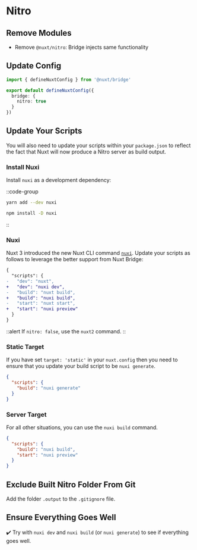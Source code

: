 # Nitro

## Remove Modules

- Remove `@nuxt/nitro`: Bridge injects same functionality

## Update Config

```ts [nuxt.config.js|ts]
import { defineNuxtConfig } from '@nuxt/bridge'

export default defineNuxtConfig({
  bridge: {
    nitro: true
  }
})
```

## Update Your Scripts

You will also need to update your scripts within your `package.json` to reflect the fact that Nuxt will now produce a Nitro server as build output.

### Install Nuxi

Install `nuxi` as a development dependency:

::code-group

```bash [Yarn]
yarn add --dev nuxi
```

```bash [npm]
npm install -D nuxi
```

::

### Nuxi

Nuxt 3 introduced the new Nuxt CLI command [`nuxi`](/docs/api/commands/add). Update your scripts as follows to leverage the better support from Nuxt Bridge:

```diff
{
  "scripts": {
-   "dev": "nuxt",
+   "dev": "nuxi dev",
-   "build": "nuxt build",
+   "build": "nuxi build",
-   "start": "nuxt start",
+   "start": "nuxi preview"
  }
}
```

::alert
If `nitro: false`, use the `nuxt2` command.
::

### Static Target

If you have set `target: 'static'` in your `nuxt.config` then you need to ensure that you update your build script to be `nuxi generate`.

```json [package.json]
{
  "scripts": {
    "build": "nuxi generate"
  }
}
```

### Server Target

For all other situations, you can use the `nuxi build` command.

```json [package.json]
{
  "scripts": {
    "build": "nuxi build",
    "start": "nuxi preview"
  }
}
```

## Exclude Built Nitro Folder From Git

Add the folder `.output` to the `.gitignore` file.

## Ensure Everything Goes Well

✔️ Try with `nuxi dev` and `nuxi build` (or `nuxi generate`) to see if everything goes well.

